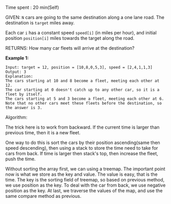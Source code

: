 Time spent :  20 min(Self)

GIVEN: `N` cars are going to the same destination along a one lane road.  The destination is `target` miles away.

Each car `i` has a constant speed `speed[i]` (in miles per hour), and initial position `position[i]` miles towards the target along the road.

RETURNS: How many car fleets will arrive at the destination?

**Example 1:**

```
Input: target = 12, position = [10,8,0,5,3], speed = [2,4,1,1,3]
Output: 3
Explanation:
The cars starting at 10 and 8 become a fleet, meeting each other at 12.
The car starting at 0 doesn't catch up to any other car, so it is a fleet by itself.
The cars starting at 5 and 3 become a fleet, meeting each other at 6.
Note that no other cars meet these fleets before the destination, so the answer is 3.
```

Algorithm:

The trick here is to work from backward. If the current time is larger than previous time, then it is a new fleet. 

One way to do this is sort the cars by their position ascending(same then speed descending), then using a stack to store the time need to take for cars from back. If time is larger then stack's top, then increase the fleet, push the time.

Without sorting the array first, we can using a treemap. The important point now is what we store as the key and value. The value is easy, that is the time. The key is the sorting field of treemap, so based on previous method, we use position as the key. To deal with the car from back, we use negative position as the key. At last, we traverse the values of the map, and use the same compare method as previous.